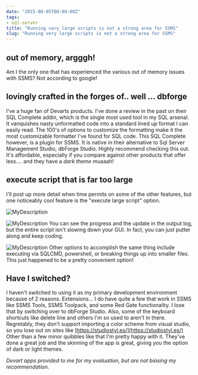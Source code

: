 ```yaml
---
date: "2015-08-05T00:00:00Z"
tags:
- sql-server
title: "Running very large scripts is not a strong area for SSMS"
slug: "Running very large scripts is not a strong area for SSMS"
---
```


## out of memory, argggh!

Am I the only one that has experienced the various out of memory issues with SSMS? Not according to google!

## lovingly crafted in the forges of.. well ... dbforge

I've a huge fan of Devarts products. I've done a review in the past on their SQL Complete addin, which is the single most used tool in my SQL arsenal. It vanquishes nasty unformatted code into a standard lined up format I can easily read. The 100's of options to customize the formatting make it the most customizable formatter I've found for SQL code.
This SQL Complete however, is a plugin for SSMS. It is native in their alternative to Sql Server Management Studio, dbForge Studio. Highly recommend checking this out. It's affordable, especially if you compare against other products that offer less.... and they have a _dark theme_ muaaah!

## execute script that is far too large

I'll post up more detail when time permits on some of the other features, but one noticeably cool feature is the "execute large script" option.

![MyDescription](/images/2015.08.05_11h38m13s_016__f6xet0.jpg)

![MyDescription](/images/2015.08.05_11h38m43s_022__w7anoj.jpg)
You can see the progress and the update in the output log, but the entire script isn't slowing down your GUI. In fact, you can just putter along and keep coding.

![MyDescription](/images/2015.08.05_11h41m18s_000_Collage_cpwuis.jpg)
Other options to accomplish the same thing include executing via SQLCMD, powershell, or breaking things up into smaller files. This just happened to be a pretty convenient option!

## Have I switched?

I haven't switched to using it as my primary development environment because of 2 reasons. Extensions... I do have quite a few that work in SSMS like SSMS Tools, SSMS Toolpack, and some Red Gate functionality. I lose that by switching over to dbForge Studio. Also, some of the keyboard shortcuts like delete line and others I'm so used to aren't in there. Regretably, they don't support importing a color scheme from visual studio, so you lose out on sites like [https://studiostyl.es/](https://studiostyl.es/)
Other than a few minor quibbles like that I'm pretty happy with it. They've done a great job and the skinning of the app is great, giving you the option of dark or light themes.

_Devart apps provided to me for my evaluation, but are not biasing my recommendation._
